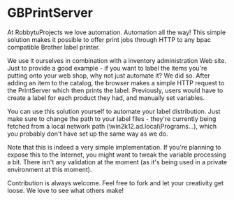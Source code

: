 GBPrintServer
=============

At RobbytuProjects we love automation. Automation all the way! This simple solution makes it possible to offer print jobs through HTTP to any bpac compatible Brother label printer.

We use it ourselves in combination with a inventory administration Web site. Just to provide a good example - if you want to label the items you're putting onto your web shop, why not just automate it? We did so. After adding an item to the catalog, the browser makes a simple HTTP request to the PrintServer which then prints the label. Previously, users would have to create a label for each product they had, and manually set variables.

You can use this solution yourself to automate your label distribution. Just make sure to change the path to your label files - they're currently being fetched from a local network path (\\win2k12.ad.local\Programs\...), which you probably don't have set up the same way as we do.

Note that this is indeed a very simple implementation. If you're planning to expose this to the Internet, you might want to tweak the variable processing a bit. There isn't any validation at the moment (as it's being used in a private environment at this moment).

Contribution is always welcome. Feel free to fork and let your creativity get loose. We love to see what others make!
